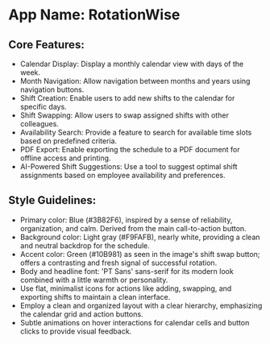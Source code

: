 # **App Name**: RotationWise

## Core Features:

- Calendar Display: Display a monthly calendar view with days of the week.
- Month Navigation: Allow navigation between months and years using navigation buttons.
- Shift Creation: Enable users to add new shifts to the calendar for specific days.
- Shift Swapping: Allow users to swap assigned shifts with other colleagues.
- Availability Search: Provide a feature to search for available time slots based on predefined criteria.
- PDF Export: Enable exporting the schedule to a PDF document for offline access and printing.
- AI-Powered Shift Suggestions: Use a tool to suggest optimal shift assignments based on employee availability and preferences.

## Style Guidelines:

- Primary color: Blue (#3B82F6), inspired by a sense of reliability, organization, and calm. Derived from the main call-to-action button.
- Background color: Light gray (#F9FAFB), nearly white, providing a clean and neutral backdrop for the schedule. 
- Accent color: Green (#10B981) as seen in the image's shift swap button; offers a contrasting and fresh signal of successful rotation.
- Body and headline font: 'PT Sans' sans-serif for its modern look combined with a little warmth or personality.
- Use flat, minimalist icons for actions like adding, swapping, and exporting shifts to maintain a clean interface.
- Employ a clean and organized layout with a clear hierarchy, emphasizing the calendar grid and action buttons.
- Subtle animations on hover interactions for calendar cells and button clicks to provide visual feedback.
